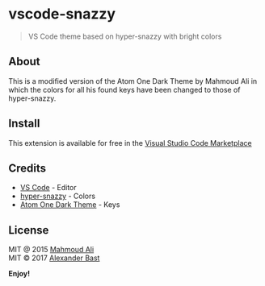 # vscode-snazzy
> VS Code theme based on hyper-snazzy with bright colors

## About
This is a modified version of the Atom One Dark Theme by Mahmoud Ali in which
the colors for all his found keys have been changed to those of hyper-snazzy.

## Install
This extension is available for free in the [Visual Studio Code Marketplace](https://marketplace.visualstudio.com/items?itemName=alexanderbast.vscode-snazzy)

## Credits
- [VS Code](https://github.com/Microsoft/vscode) - Editor
- [hyper-snazzy](https://github.com/sindresorhus/hyper-snazzy) - Colors
- [Atom One Dark Theme](https://github.com/akamud/vscode-theme-onedark) - Keys

## License
MIT @ 2015 [Mahmoud Ali](https://github.com/akamud)
<br/>
MIT © 2017 [Alexander Bast](https://github.com/alexanderbast)

**Enjoy!**

